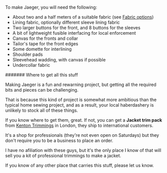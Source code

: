To make Jaeger, you will need the following:

*   About two and a half meters of a suitable fabric (see [Fabric options](#fabric-options))
*   Lining fabric, optionally different sleeve lining fabric
*   Two larger buttons for the front, and 8 buttons for the sleeves
*   A bit of lightweight fusible interfacing for local enforcement
*   Canvas for the fronts and collar
*   Tailor's tape for the front edges
*   Some domette for interlining
*   Shoulder pads
*   Sleevehead wadding, with canvas if possible
*   Undercollar fabric

<Note>

\####### Where to get all this stuff

Making Jaeger is a fun and rewarning project, but getting all the required bits and pieces can be challenging.

That is because this kind of project is somewhat more ambitious than the typical home sewing project,
and as a result, your local haberdashery is unlikely to stock all of these things.

If you know where to get them, great. If not, you can get a **Jacket trim pack** from
[Kenton Trimmings](http://kentontrimmings.co.uk/shop/) in London, they ship to international customers.

It's a shop for professionals (they're not even open on Saturdays) but they don't require you to be a business
to place an order.

I have no afiliation with these guys, but it's the only place I know of that will sell you a kit of
professional trimmings to make a jacket.

If you know of any other place that carries this stuff, please let us know.

</Note>
